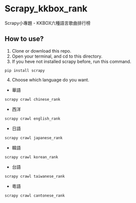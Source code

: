 # Scrapy_kkbox_rank
Scrapy小專題 - KKBOX六種語言歌曲排行榜

## How to use?

1. Clone or download this repo.
2. Open your terminal, and cd to this directory.
3. If you heve not installed scrapy before, run this command.
```
pip install scrapy
```
4. Choose which language do you want.

* 華語
```
scrapy crawl chinese_rank
```

* 西洋
```
scrapy crawl english_rank
```

* 日語
```
scrapy crawl japanese_rank
```

* 韓語
```
scrapy crawl korean_rank
```

* 台語
```
scrapy crawl taiwanese_rank
```

* 粵語
```
scrapy crawl cantonese_rank
```
